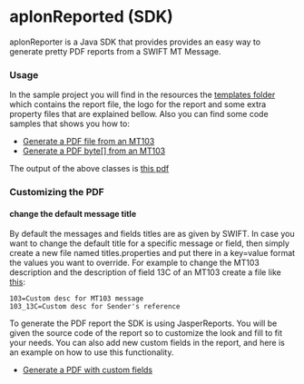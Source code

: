 # aplonReported (SDK)
aplonReporter is a Java SDK that provides provides an easy way to generate pretty PDF reports from a SWIFT MT Message.

### Usage 
In the sample project you will find in the resources the [templates folder](./src/main/resources/templates) which contains the report file, the logo for the report and some extra property files that are explained bellow. Also you can find some code samples that shows you how to: 

- [Generate a PDF file from an MT103](./src/main/java/DefaultReportToFile.java)
- [Generate a PDF byte[] from an MT103](./src/main/java/DefaultReportToStream.java)

The output of the above classes is [this pdf](mt103-default.pdf)

### Customizing the PDF

#### change the default message title
By default the messages and fields titles are as given by SWIFT. In case you want to change the default title for a specific message or field, then simply create a new file named titles.properties and put there in a key=value format the values you want to override. For example to change the MT103 description and the description of field 13C of an MT103 create a file like [this](./src/main/resources/templates/titles.properties):

```
103=Custom desc for MT103 message
103_13C=Custom desc for Sender's reference
```

To generate the PDF report the SDK is using JasperReports. You will be given the source code of the report so to customize the look and fill to fit your needs. You can also add new custom fields in the report, and here is an example on how to use this functionality.

- [Generate a PDF with custom fields](./src/main/java/DefaultReportToFileWithExtraProperties.java)

